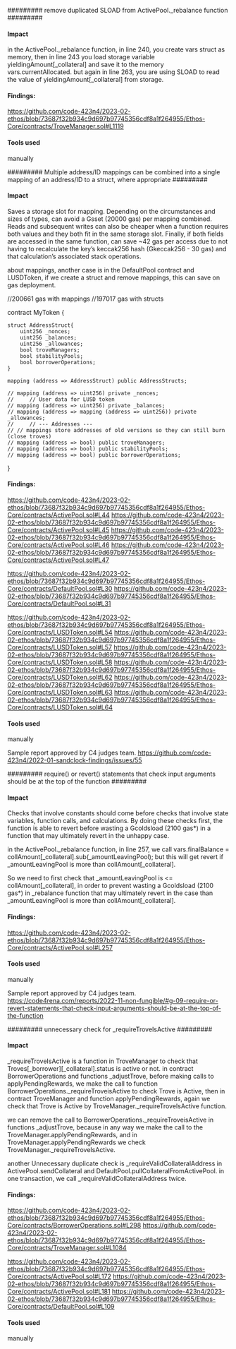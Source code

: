 #########  remove duplicated SLOAD from ActivePool._rebalance function ######### 

#### Impact
in the ActivePool._rebalance function, in line 240, you create vars struct as memory, then in line 243 you load storage variable yieldingAmount[_collateral] and save it to the memory vars.currentAllocated. but again in line 263, you are using SLOAD to read the value of yieldingAmount[_collateral] from storage.

#### Findings:
https://github.com/code-423n4/2023-02-ethos/blob/73687f32b934c9d697b97745356cdf8a1f264955/Ethos-Core/contracts/TroveManager.sol#L1119

#### Tools used
manually

######### Multiple address/ID mappings can be combined into a single mapping of an address/ID to a struct, where appropriate ######### 

#### Impact
Saves a storage slot for mapping. Depending on the circumstances and sizes of types, can avoid a Gsset (20000 gas) per mapping combined. Reads and subsequent writes can also be cheaper when a function requires both values and they both fit in the same storage slot. Finally, if both fields are accessed in the same function, can save ~42 gas per access due to not having to recalculate the key’s keccak256 hash (Gkeccak256 - 30 gas) and that calculation’s associated stack operations.

about mappings, another case is in the DefaultPool contract and LUSDToken, if we create a struct and remove mappings, this can save on gas deployment.

//200661 gas with mappings
//197017 gas with structs

contract MyToken {

    struct AddressStruct{
        uint256 _nonces;
        uint256 _balances;
        uint256 _allowances;
        bool troveManagers;
        bool stabilityPools;
        bool borrowerOperations;
    }

    mapping (address => AddressStruct) public AddressStructs;

    // mapping (address => uint256) private _nonces;
    //     // User data for LUSD token
    // mapping (address => uint256) private _balances;
    // mapping (address => mapping (address => uint256)) private _allowances;  
    //     // --- Addresses ---
    // // mappings store addresses of old versions so they can still burn (close troves)
    // mapping (address => bool) public troveManagers;
    // mapping (address => bool) public stabilityPools;
    // mapping (address => bool) public borrowerOperations;

}


#### Findings:
https://github.com/code-423n4/2023-02-ethos/blob/73687f32b934c9d697b97745356cdf8a1f264955/Ethos-Core/contracts/ActivePool.sol#L44
https://github.com/code-423n4/2023-02-ethos/blob/73687f32b934c9d697b97745356cdf8a1f264955/Ethos-Core/contracts/ActivePool.sol#L45
https://github.com/code-423n4/2023-02-ethos/blob/73687f32b934c9d697b97745356cdf8a1f264955/Ethos-Core/contracts/ActivePool.sol#L46
https://github.com/code-423n4/2023-02-ethos/blob/73687f32b934c9d697b97745356cdf8a1f264955/Ethos-Core/contracts/ActivePool.sol#L47

https://github.com/code-423n4/2023-02-ethos/blob/73687f32b934c9d697b97745356cdf8a1f264955/Ethos-Core/contracts/DefaultPool.sol#L30
https://github.com/code-423n4/2023-02-ethos/blob/73687f32b934c9d697b97745356cdf8a1f264955/Ethos-Core/contracts/DefaultPool.sol#L31

https://github.com/code-423n4/2023-02-ethos/blob/73687f32b934c9d697b97745356cdf8a1f264955/Ethos-Core/contracts/LUSDToken.sol#L54
https://github.com/code-423n4/2023-02-ethos/blob/73687f32b934c9d697b97745356cdf8a1f264955/Ethos-Core/contracts/LUSDToken.sol#L57
https://github.com/code-423n4/2023-02-ethos/blob/73687f32b934c9d697b97745356cdf8a1f264955/Ethos-Core/contracts/LUSDToken.sol#L58
https://github.com/code-423n4/2023-02-ethos/blob/73687f32b934c9d697b97745356cdf8a1f264955/Ethos-Core/contracts/LUSDToken.sol#L62
https://github.com/code-423n4/2023-02-ethos/blob/73687f32b934c9d697b97745356cdf8a1f264955/Ethos-Core/contracts/LUSDToken.sol#L63
https://github.com/code-423n4/2023-02-ethos/blob/73687f32b934c9d697b97745356cdf8a1f264955/Ethos-Core/contracts/LUSDToken.sol#L64

#### Tools used
manually

Sample report approved by C4 judges team.
https://github.com/code-423n4/2022-01-sandclock-findings/issues/55

#########  require() or revert() statements that check input arguments should be at the top of the function ######### 

#### Impact
Checks that involve constants should come before checks that involve state variables, function calls, and calculations. By doing these checks first, the function is able to revert before wasting a Gcoldsload (2100 gas*) in a function that may ultimately revert in the unhappy case.

in the ActivePool._rebalance function, in line 257, we call vars.finalBalance = collAmount[_collateral].sub(_amountLeavingPool); but this will get revert if _amountLeavingPool is more than collAmount[_collateral].

So we need to first check that _amountLeavingPool  is <= collAmount[_collateral], in order to prevent wasting a Gcoldsload (2100 gas*) in _rebalance function that may ultimately revert in the case than _amountLeavingPool is more than collAmount[_collateral].

#### Findings:
https://github.com/code-423n4/2023-02-ethos/blob/73687f32b934c9d697b97745356cdf8a1f264955/Ethos-Core/contracts/ActivePool.sol#L257

#### Tools used
manually

Sample report approved by C4 judges team.
https://code4rena.com/reports/2022-11-non-fungible/#g-09-require-or-revert-statements-that-check-input-arguments-should-be-at-the-top-of-the-function

#########  unnecessary check for _requireTroveIsActive ######### 

#### Impact
_requireTroveIsActive is a function in TroveManager to check that Troves[_borrower][_collateral].status is active or not. in contract BorrowerOperations and functions _adjustTrove, before making calls to applyPendingRewards, we make the call to function BorrowerOperations._requireTroveisActive to check Trove is Active, then in contract TroveManager and function applyPendingRewards, again we check that Trove is Active by TroveManager._requireTroveIsActive function.

we can remove the call to BorrowerOperations._requireTroveisActive in functions _adjustTrove, because in any way we make the call to the TroveManager.applyPendingRewards, and in TroveManager.applyPendingRewards we check TroveManager._requireTroveIsActive.

another Unnecessary duplicate check is _requireValidCollateralAddress in ActivePool.sendCollateral and DefaultPool.pullCollateralFromActivePool. in one transaction, we call _requireValidCollateralAddress twice.

#### Findings:
https://github.com/code-423n4/2023-02-ethos/blob/73687f32b934c9d697b97745356cdf8a1f264955/Ethos-Core/contracts/BorrowerOperations.sol#L298
https://github.com/code-423n4/2023-02-ethos/blob/73687f32b934c9d697b97745356cdf8a1f264955/Ethos-Core/contracts/TroveManager.sol#L1084

https://github.com/code-423n4/2023-02-ethos/blob/73687f32b934c9d697b97745356cdf8a1f264955/Ethos-Core/contracts/ActivePool.sol#L172
https://github.com/code-423n4/2023-02-ethos/blob/73687f32b934c9d697b97745356cdf8a1f264955/Ethos-Core/contracts/ActivePool.sol#L181
https://github.com/code-423n4/2023-02-ethos/blob/73687f32b934c9d697b97745356cdf8a1f264955/Ethos-Core/contracts/DefaultPool.sol#L109

#### Tools used
manually
